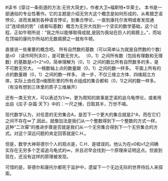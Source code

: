 #读书《穿过一条街道的方法:无穷大简史》，作者大卫•福斯特•华莱士。
本书是一部通俗的专业性著作。它的主题是介绍无穷大这个概念是如何形成的，从希腊芝诺悖论，进而发展到各种语言悖论，到集合悖论，一直到康托尔发明或者发现通过”连续统的势”（或者叫基数）概念为无穷大找到一个坚实的数学基础，这个过程，正如牛顿所说：“我之所以能够取得成就,是因为我站在巨人的肩膀上。”，而站在顶端的康托尔所站的无数肩膀之一就有牛顿。

直接说一些重要的概念吧。
所有自然数的基数（可以简单认为就是自然数的个数）是ℵ0 （读作阿列夫0），是可数无穷大。
（0，1）之间所有数（包括有理数和无理数）的基数是ℵ1=2^ℵ0，简单理解为（0，1）之间的数比所有自然数多的多，是不可数无穷大。
一根数轴上点的数量跟（0，1）之间的数一样多。
平面上所有的点的数量跟（0，1）之间的数一样多。
进一步，不仅三维立方体、四维超立方体，实际上由任意n维图形里的所有点组成的集合都和（0，1)之间的数一样多。（有没有想到三体里的质子三维展开）

还有一类无穷大，可以表述为1/∞，更为周知的故事是芝诺的追乌龟悖论，或者用出自《庄子·杂篇·天下》中的：一尺之捶，日取其半，万世不竭。

现代数学认为，对任意的无穷集合A，是否下一个更大的集合就是2^A，而在它们之间不存在∞了.因此，就像加法是我们从一个整数得到下一个整数的方式一样，这种“二次幂”的推进步骤是否就是我们从一个无穷集合得到下一个无穷集合的方式。对这个深远问题的肯定回答就是C.H.。

但是，数学大神哥德尔个人的观点是，C.H．是错误的。他认为在ℵ0和ℵ1之间确实存在无穷多个芝诺追乌龟式的∞，并且迟早会找到一个原理来证明这点。但直到现在，还没有这样的原理被发现。

可惜的是，哥德尔和康托尔都死于监护中，遗留下一个无边无际的世界待后人来探索。
